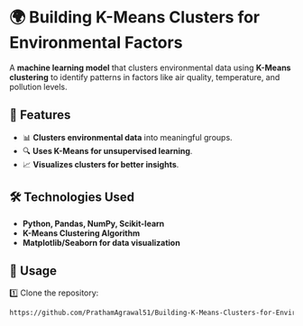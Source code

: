 # 🌍 Building K-Means Clusters for Environmental Factors  

A **machine learning model** that clusters environmental data using **K-Means clustering** to identify patterns in factors like air quality, temperature, and pollution levels.  

## 🚀 Features  

- 📊 **Clusters environmental data** into meaningful groups.  
- 🔍 **Uses K-Means for unsupervised learning**.  
- 📈 **Visualizes clusters for better insights**.  

## 🛠️ Technologies Used  

- **Python, Pandas, NumPy, Scikit-learn**  
- **K-Means Clustering Algorithm**  
- **Matplotlib/Seaborn for data visualization**  

## 🚀 Usage  

1️⃣ Clone the repository:  
```sh
https://github.com/PrathamAgrawal51/Building-K-Means-Clusters-for-Environment-Factors.git
